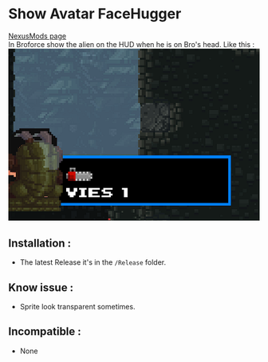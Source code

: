 # Show Avatar FaceHugger
 [NexusMods page](https://www.nexusmods.com/broforce/mods/4)  
 In Broforce show the alien on the HUD when he is on Bro's head.
 Like this :
 ![](.img/showcase.png?raw=true)

## Installation :
 * The latest Release it's in the `/Release` folder.  

## Know issue :
 * Sprite look transparent sometimes.

## Incompatible :
 * None